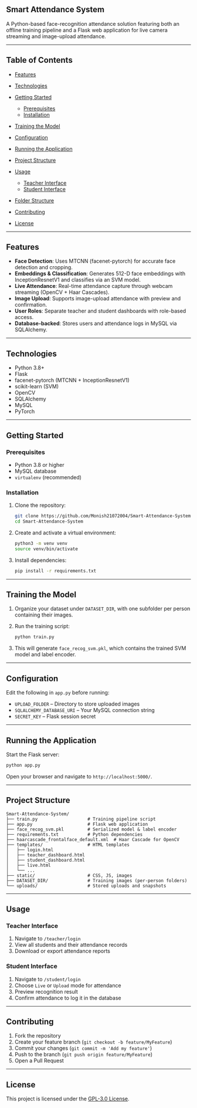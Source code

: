 ## Smart Attendance System

A Python-based face-recognition attendance solution featuring both an offline training pipeline and a Flask web application for live camera streaming and image-upload attendance.

---

## Table of Contents

* [Features](#features)
* [Technologies](#technologies)
* [Getting Started](#getting-started)

  * [Prerequisites](#prerequisites)
  * [Installation](#installation)
* [Training the Model](#training-the-model)
* [Configuration](#configuration)
* [Running the Application](#running-the-application)
* [Project Structure](#project-structure)
* [Usage](#usage)

  * [Teacher Interface](#teacher-interface)
  * [Student Interface](#student-interface)
* [Folder Structure](#folder-structure)
* [Contributing](#contributing)
* [License](#license)

---

## Features

* **Face Detection**: Uses MTCNN (facenet-pytorch) for accurate face detection and cropping.
* **Embeddings & Classification**: Generates 512-D face embeddings with InceptionResnetV1 and classifies via an SVM model.
* **Live Attendance**: Real-time attendance capture through webcam streaming (OpenCV + Haar Cascades).
* **Image Upload**: Supports image-upload attendance with preview and confirmation.
* **User Roles**: Separate teacher and student dashboards with role-based access.
* **Database-backed**: Stores users and attendance logs in MySQL via SQLAlchemy.

---

## Technologies

* Python 3.8+
* Flask
* facenet-pytorch (MTCNN + InceptionResnetV1)
* scikit-learn (SVM)
* OpenCV
* SQLAlchemy
* MySQL
* PyTorch

---

## Getting Started

### Prerequisites

* Python 3.8 or higher
* MySQL database
* `virtualenv` (recommended)

### Installation

1. Clone the repository:

   ```bash
   git clone https://github.com/Monish21072004/Smart-Attendance-System.git
   cd Smart-Attendance-System
   ```
2. Create and activate a virtual environment:

   ```bash
   python3 -m venv venv
   source venv/bin/activate
   ```
3. Install dependencies:

   ```bash
   pip install -r requirements.txt
   ```

---

## Training the Model

1. Organize your dataset under `DATASET_DIR`, with one subfolder per person containing their images.
2. Run the training script:

   ```bash
   python train.py
   ```
3. This will generate `face_recog_svm.pkl`, which contains the trained SVM model and label encoder.

---

## Configuration

Edit the following in `app.py` before running:

* `UPLOAD_FOLDER` – Directory to store uploaded images
* `SQLALCHEMY_DATABASE_URI` – Your MySQL connection string
* `SECRET_KEY` – Flask session secret

---

## Running the Application

Start the Flask server:

```bash
python app.py
```

Open your browser and navigate to `http://localhost:5000/`.

---

## Project Structure

```
Smart-Attendance-System/
├── train.py                   # Training pipeline script
├── app.py                     # Flask web application
├── face_recog_svm.pkl         # Serialized model & label encoder
├── requirements.txt           # Python dependencies
├── haarcascade_frontalface_default.xml  # Haar Cascade for OpenCV
├── templates/                 # HTML templates
│   ├── login.html
│   ├── teacher_dashboard.html
│   ├── student_dashboard.html
│   ├── live.html
│   └── ...
├── static/                    # CSS, JS, images
├── DATASET_DIR/               # Training images (per-person folders)
└── uploads/                   # Stored uploads and snapshots
```

---

## Usage

### Teacher Interface

1. Navigate to `/teacher/login`
2. View all students and their attendance records
3. Download or export attendance reports

### Student Interface

1. Navigate to `/student/login`
2. Choose `Live` or `Upload` mode for attendance
3. Preview recognition result
4. Confirm attendance to log it in the database

---

## Contributing

1. Fork the repository
2. Create your feature branch (`git checkout -b feature/MyFeature`)
3. Commit your changes (`git commit -m 'Add my feature'`)
4. Push to the branch (`git push origin feature/MyFeature`)
5. Open a Pull Request

---

## License

This project is licensed under the [GPL-3.0 License](LICENSE).
